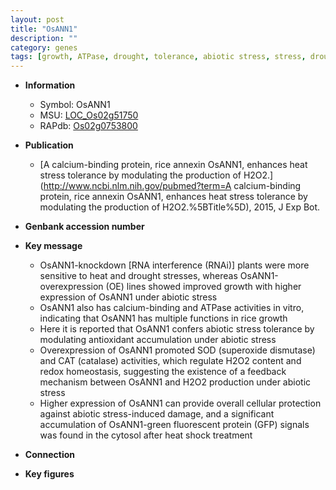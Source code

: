 ```yaml
---
layout: post
title: "OsANN1"
description: ""
category: genes
tags: [growth, ATPase, drought, tolerance, abiotic stress, stress, drought stress, stress tolerance, biotic stress]
---
```


* **Information**  
    + Symbol: OsANN1  
    + MSU: [LOC_Os02g51750](http://rice.plantbiology.msu.edu/cgi-bin/ORF_infopage.cgi?orf=LOC_Os02g51750)  
    + RAPdb: [Os02g0753800](http://rapdb.dna.affrc.go.jp/viewer/gbrowse_details/irgsp1?name=Os02g0753800)  

* **Publication**  
    + [A calcium-binding protein, rice annexin OsANN1, enhances heat stress tolerance by modulating the production of H2O2.](http://www.ncbi.nlm.nih.gov/pubmed?term=A calcium-binding protein, rice annexin OsANN1, enhances heat stress tolerance by modulating the production of H2O2.%5BTitle%5D), 2015, J Exp Bot.

* **Genbank accession number**  

* **Key message**  
    + OsANN1-knockdown [RNA interference (RNAi)] plants were more sensitive to heat and drought stresses, whereas OsANN1-overexpression (OE) lines showed improved growth with higher expression of OsANN1 under abiotic stress
    + OsANN1 also has calcium-binding and ATPase activities in vitro, indicating that OsANN1 has multiple functions in rice growth
    + Here it is reported that OsANN1 confers abiotic stress tolerance by modulating antioxidant accumulation under abiotic stress
    + Overexpression of OsANN1 promoted SOD (superoxide dismutase) and CAT (catalase) activities, which regulate H2O2 content and redox homeostasis, suggesting the existence of a feedback mechanism between OsANN1 and H2O2 production under abiotic stress
    + Higher expression of OsANN1 can provide overall cellular protection against abiotic stress-induced damage, and a significant accumulation of OsANN1-green fluorescent protein (GFP) signals was found in the cytosol after heat shock treatment

* **Connection**  

* **Key figures**  


